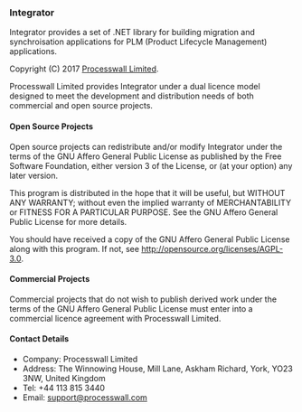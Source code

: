 ### Integrator

Integrator provides a set of .NET library for building migration and synchroisation applications for PLM (Product Lifecycle Management) applications.

Copyright (C) 2017 [Processwall Limited](http://www.processwall.com).

Processwall Limited provides Integrator under a dual licence model designed to meet the development 
and distribution needs of both commercial and open source projects.

#### Open Source Projects

Open source projects can redistribute and/or modify Integrator under the terms of the 
GNU Affero General Public License as published by the Free Software Foundation, either version 3 of the License, or
(at your option) any later version.

This program is distributed in the hope that it will be useful,
but WITHOUT ANY WARRANTY; without even the implied warranty of
MERCHANTABILITY or FITNESS FOR A PARTICULAR PURPOSE.  See the
GNU Affero General Public License for more details.

You should have received a copy of the GNU Affero General Public License
along with this program.  If not, see http://opensource.org/licenses/AGPL-3.0.

#### Commercial Projects

Commercial projects that do not wish to publish derived work under the terms of the GNU Affero General Public License 
must enter into a commercial licence agreement with Processwall Limited.
 
#### Contact Details

 * Company: Processwall Limited
 * Address: The Winnowing House, Mill Lane, Askham Richard, York, YO23 3NW, United Kingdom
 * Tel:     +44 113 815 3440
 * Email:   support@processwall.com